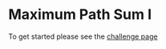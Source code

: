 # Maximum Path Sum I

To get started please see the [challenge page](https://projecteuler.net/problem=18)
